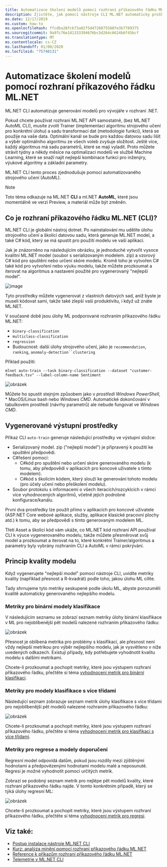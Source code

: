 ```yaml
---
title: Automatizace školení modelů pomocí rozhraní příkazového řádku ML.NET
description: Zjistěte, jak pomocí nástroje CLI ML.NET automaticky proškolit nejlepší model z příkazového řádku.
ms.date: 12/17/2019
ms.custom: how-to
ms.openlocfilehash: ffcdba28fcb73a02f5d4726075588fe3b7789375
ms.sourcegitcommit: 9a97c76e141333394676bc5d264c6624b6f45bcf
ms.translationtype: MT
ms.contentlocale: cs-CZ
ms.lasthandoff: 01/08/2020
ms.locfileid: "75740131"
---
```

# <a name="automate-model-training-with-the-mlnet-cli"></a>Automatizace školení modelů pomocí rozhraní příkazového řádku ML.NET

ML.NET CLI automatizuje generování modelů pro vývojáře v rozhraní .NET.

Pokud chcete používat rozhraní ML.NET API samostatně, (bez ML.NET AutoML CLI), musíte zvolit Trainer (implementaci algoritmu strojového učení pro konkrétní úlohu) a sadu transformací dat (metodologie funkcí), která se použije na vaše data. Optimální kanál se bude pro každou datovou sadu lišit a výběr optimálního algoritmu ze všech voleb zvyšuje složitost. Ještě více, každý algoritmus má sadu parametrů, které se mají vyladit. Proto můžete strávit týdny a někdy měsíce na optimalizaci modelů ve službě Machine Learning, které se snaží najít nejlepší kombinace funkcí pro inženýry, výukové algoritmy a základní parametry.

ML.NET CLI tento proces zjednodušuje pomocí automatizovaného strojového učení (AutoML). 

> [!NOTE]
> Toto téma odkazuje na ML.NET **CLI** a ml.NET **AutoML**, které jsou momentálně ve verzi Preview, a materiál může být změněn.

## <a name="what-is-the-mlnet-command-line-interface-cli"></a>Co je rozhraní příkazového řádku ML.NET (CLI)?

ML.NET CLI je globální nástroj dotnet. Po nainstalování mu udělíte úlohu strojového učení a školicí datovou sadu, která generuje ML.NET model, a také C# kód, který se má spustit pro použití modelu ve vaší aplikaci.

Jak je znázorněno na následujícím obrázku, je jednoduché vytvořit vysoce kvalitní ML.NET model (soubor s serializovaným modelem. zip) a vzorový C# kód pro spuštění nebo určení skóre modelu. Kromě toho je vytvořen C# také kód pro vytvoření nebo výuku modelu, takže můžete prozkoumat a iterovat na algoritmus a nastavení použité pro vygenerovaný "nejlepší model".

![image](media/automate-training-with-cli/cli-high-level-process.png "AutoML Engine pracuje v rozhraní příkazového řádku ML.NET")

Tyto prostředky můžete vygenerovat z vlastních datových sad, aniž byste je museli kódovat sami, takže také zlepší vaši produktivitu, i když už znáte ML.NET.

V současné době jsou úlohy ML podporované rozhraním příkazového řádku ML.NET:

- `binary-classification`
- `multiclass-classification`
- `regression`
- Budoucnost: další úlohy strojového učení, jako je `recommendation`, `ranking`, `anomaly-detection``clustering`

Příklad použití:

```console
mlnet auto-train --task binary-classification --dataset "customer-feedback.tsv" --label-column-name Sentiment
```

![obrázek](media/automate-training-with-cli/cli-model-generation.gif)

Můžete ho spustit stejným způsobem jako v *prostředí Windows PowerShell*, * MacOS/Linux bash nebo *Windows CMD*. Automatické dokončování v tabulkovém prostředí (návrhy parametrů) ale nebude fungovat ve *Windows CMD*.

## <a name="output-assets-generated"></a>Vygenerované výstupní prostředky

Příkaz CLI `auto-train` generuje následující prostředky ve výstupní složce:

- Serializovaný model. zip ("nejlepší model") je připravený k použití ke spuštění předpovědi.
- C#řešení pomocí:
  - C#kód pro spuštění nebo určení skóre generovaného modelu (k tomu, aby předpovědi v aplikacích pro koncové uživatele s tímto modelem).
  - C#kód s školicím kódem, který slouží ke generování tohoto modelu (pro účely učení nebo přeškolení modelu).
- Soubor protokolu s informacemi o všech iteracích/rozcyklcích v rámci více vyhodnocených algoritmů, včetně jejich podrobné konfigurace/kanálu.

První dva prostředky lze použít přímo v aplikacích pro koncové uživatele (ASP.NET Core webové aplikace, služby, aplikace klasické pracovní plochy atd.) k tomu, aby se předpovědi s tímto generovaným modelem ML.

Třetí Asset a školicí kód vám ukáže, co ML.NET kód rozhraní API používal CLI k výuce vygenerovaného modelu, takže můžete přesměrovat svůj model a prozkoumat a iterovat na to, které konkrétní Trainer/algoritmus a parametry byly vybrány rozhraním CLI a AutoML v rámci pokrývání.

## <a name="understanding-the-quality-of-the-model"></a>Princip kvality modelu

Když vygenerujete "nejlepší model" pomocí nástroje CLI, uvidíte metriky kvality (například přesnost a R-kvadrát) podle toho, jakou úlohu ML cílíte.

Tady shrnujeme tyto metriky seskupené podle úkolu ML, abyste porozuměli kvalitě automaticky generovaného nejlepšího modelu.

### <a name="metrics-for-binary-classification-models"></a>Metriky pro binární modely klasifikace

V následujícím seznamu se zobrazí seznam metriky úlohy binární klasifikace v ML pro nejoblíbenější pět modelů nalezené rozhraním příkazového řádku:

![obrázek](media/automate-training-with-cli/cli-binary-classification-metrics.png)

Přesnost je oblíbená metrika pro problémy s klasifikací, ale přesnost není vždy nejlepší metrikou pro výběr nejlepšího modelu, jak je vysvětleno v níže uvedených odkazech. Existují případy, kdy potřebujete vyhodnotit kvalitu modelu s dalšími metrikami.

Chcete-li prozkoumat a pochopit metriky, které jsou výstupem rozhraní příkazového řádku, přečtěte si téma [vyhodnocení metrik pro binární klasifikaci](resources/metrics.md#evaluation-metrics-for-binary-classification).

### <a name="metrics-for-multi-class-classification-models"></a>Metriky pro modely klasifikace s více třídami

Následující seznam zobrazuje seznam metrik úlohy klasifikace s více třídami pro nejoblíbenější pět modelů nalezené rozhraním příkazového řádku:

![obrázek](media/automate-training-with-cli/cli-multiclass-classification-metrics.png)

Chcete-li prozkoumat a pochopit metriky, které jsou výstupem rozhraní příkazového řádku, přečtěte si téma [vyhodnocení metrik pro klasifikaci s více třídami](resources/metrics.md#evaluation-metrics-for-multi-class-classification).

### <a name="metrics-for-regression-and-recommendation-models"></a>Metriky pro regrese a modely doporučení

Regresní model odpovídá datům, pokud jsou rozdíly mezi zjištěnými hodnotami a předpovězenými hodnotami modelu malé a neposunuté. Regresi je možné vyhodnotit pomocí určitých metrik.

Zobrazí se podobný seznam metrik pro nejlépe pět modelů kvality, které rozhraní příkazového řádku najde. V tomto konkrétním případě, který se týká úlohy regresní ML:

![obrázek](media/automate-training-with-cli/cli-regression-metrics.png)

Chcete-li prozkoumat a pochopit metriky, které jsou výstupem rozhraní příkazového řádku, přečtěte si téma [vyhodnocení metrik pro regresi](resources/metrics.md#evaluation-metrics-for-regression-and-recommendation).

## <a name="see-also"></a>Viz také:

- [Postup instalace nástroje ML.NET CLI](how-to-guides/install-ml-net-cli.md)
- [Kurz: analýza mínění pomocí rozhraní příkazového řádku ML.NET](tutorials/sentiment-analysis-cli.md)
- [Reference k příkazům rozhraní příkazového řádku ML.NET](reference/ml-net-cli-reference.md)
- [Telemetrie v ML.NET CLI](resources/ml-net-cli-telemetry.md)
